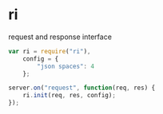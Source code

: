 ri
=======

request and response interface


```javascript
var ri = require("ri"),
    config = {
        "json spaces": 4
    };

server.on("request", function(req, res) {
    ri.init(req, res, config);
});
```
